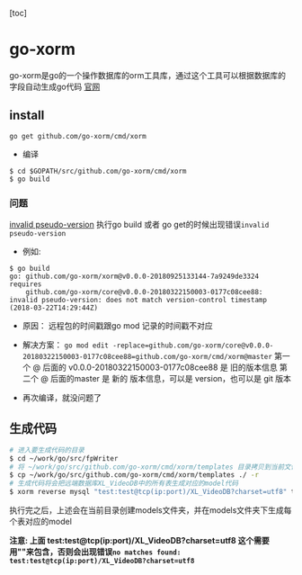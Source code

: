 [toc]

# go-xorm
go-xorm是go的一个操作数据库的orm工具库，通过这个工具可以根据数据库的字段自动生成go代码
[官网](https://github.com/go-xorm/cmd)

## install
`go get github.com/go-xorm/cmd/xorm`

- 编译
```
$ cd $GOPATH/src/github.com/go-xorm/cmd/xorm
$ go build
```

### 问题
[invalid pseudo-version](https://blog.cocktail1024.top/archives/130.html)
执行go build 或者 go get的时候出现错误`invalid pseudo-version`
- 例如:
```
$ go build
go: github.com/go-xorm/xorm@v0.0.0-20180925133144-7a9249de3324 requires
	github.com/go-xorm/core@v0.0.0-20180322150003-0177c08cee88: invalid pseudo-version: does not match version-control timestamp (2018-03-22T14:29:44Z)
```

- 原因：
远程包的时间戳跟go mod 记录的时间戳不对应

- 解决方案：
`go mod edit -replace=github.com/go-xorm/core@v0.0.0-20180322150003-0177c08cee88=github.com/go-xorm/cmd/xorm@master`
第一个 @ 后面的 v0.0.0-20180322150003-0177c08cee88 是 旧的版本信息
第二个 @ 后面的master 是 新的 版本信息，可以是 version，也可以是 git 版本


- 再次编译，就没问题了


## 生成代码
```bash
# 进入要生成代码的目录
$ cd ~/work/go/src/fpWriter
# 将 ~/work/go/src/github.com/go-xorm/cmd/xorm/templates 目录拷贝到当前文件夹
$ cp ~/work/go/src/github.com/go-xorm/cmd/xorm/templates ./ -r
# 生成代码将会把远端数据库XL_VideoDB中的所有表生成对应的model代码
$ xorm reverse mysql "test:test@tcp(ip:port)/XL_VideoDB?charset=utf8" templates/goxorm

```
执行完之后，上述会在当前目录创建models文件夹，并在models文件夹下生成每个表对应的model

**注意: 上面 test:test@tcp(ip:port)/XL_VideoDB?charset=utf8 这个需要用""来包含，否则会出现错误`no matches found: test:test@tcp(ip:port)/XL_VideoDB?charset=utf8`**


